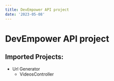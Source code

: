 ```yaml
---
title: DevEmpower API project
date: '2023-05-08'
---
```

# DevEmpower API project

## Imported Projects:

-  Url Generator
   -  VideosController
